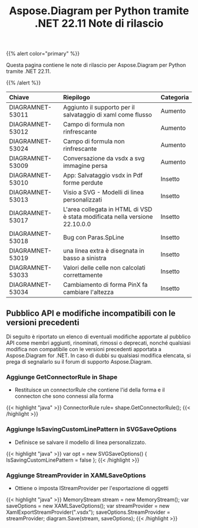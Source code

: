 ﻿---
title: Aspose.Diagram per Python tramite .NET 22.11 Note di rilascio
type: docs
weight: 16
url: /it/python-net/aspose-diagram-for-python-via-net-22-11-release-notes/
---
{{% alert color="primary" %}} 

Questa pagina contiene le note di rilascio per Aspose.Diagram per Python tramite .NET 22.11.

{{% /alert %}} 

|**Chiave**|**Riepilogo**|**Categoria**|
|:- |:- |:- |
|DIAGRAMNET-53011|Aggiunto il supporto per il salvataggio di xaml come flusso|Aumento|
|DIAGRAMNET-53012|Campo di formula non rinfrescante|Aumento|
|DIAGRAMNET-53024|Campo di formula non rinfrescante|Aumento|
|DIAGRAMNET-53009|Conversazione da vsdx a svg immagine persa|Aumento|
|DIAGRAMNET-53010|App: Salvataggio vsdx in Pdf forme perdute|Insetto|
|DIAGRAMNET-53013|Visio a SVG - Modelli di linea personalizzati|Insetto|
|DIAGRAMNET-53017|L'area collegata in HTML di VSD è stata modificata nella versione 22.10.0.0|Insetto|
|DIAGRAMNET-53018|Bug con Paras.SpLine|Insetto|
|DIAGRAMNET-53019|una linea extra è disegnata in basso a sinistra|Insetto|
|DIAGRAMNET-53033|Valori delle celle non calcolati correttamente|Insetto|
|DIAGRAMNET-53034|Cambiamento di forma PinX fa cambiare l'altezza|Insetto|

## **Pubblico API e modifiche incompatibili con le versioni precedenti**
Di seguito è riportato un elenco di eventuali modifiche apportate al pubblico API come membri aggiunti, rinominati, rimossi o deprecati, nonché qualsiasi modifica non compatibile con le versioni precedenti apportata a Aspose.Diagram for .NET. In caso di dubbi su qualsiasi modifica elencata, si prega di segnalarlo su il forum di supporto Aspose.Diagram.

### **Aggiunge GetConnectorRule in Shape**
- Restituisce un connectorRule che contiene l'id della forma e il connecton che sono connessi alla forma

{{< highlight "java" >}}
ConnectorRule rule= shape.GetConnectorRule();
{{< /highlight >}}

### **Aggiunge IsSavingCustomLinePattern in SVGSaveOptions**
- Definisce se salvare il modello di linea personalizzato.

{{< highlight "java" >}}
var opt = new SVGSaveOptions()
{
     IsSavingCustomLinePattern = false
};
{{< /highlight >}}

### **Aggiunge StreamProvider in XAMLSaveOptions**
- Ottiene o imposta IStreamProvider per l'esportazione di oggetti

{{< highlight "java" >}}
MemoryStream stream = new MemoryStream();
var saveOptions = new XAMLSaveOptions();
var streamProvider = new XamlExportStreamProvider(".vsdx");
saveOptions.StreamProvider = streamProvider;
diagram.Save(stream, saveOptions);
{{< /highlight >}}